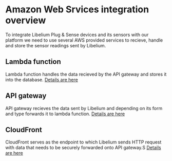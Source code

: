 # Amazon Web Srvices integration overview

To integrate Libelium Plug & Sense devices and its sensors with our platform we need to use several AWS provided services to recieve, handle and store the sensor readings sent by Libelium.

## Lambda function

Lambda function handles the data recieved by the API gateway and stores it into the database.
[Details are here](lambda.md)

## API gateway

API gateway recieves the data sent by Libelium and depending on its form and type forwards it to lambda function.
[Details are here](api_gateway.md)

## CloudFront

CloudFront serves as the endpoint to which Libelium sends HTTP request with data that needs to be securely forwarded onto API gateway.S
[Details are here](cloudfront.md)
